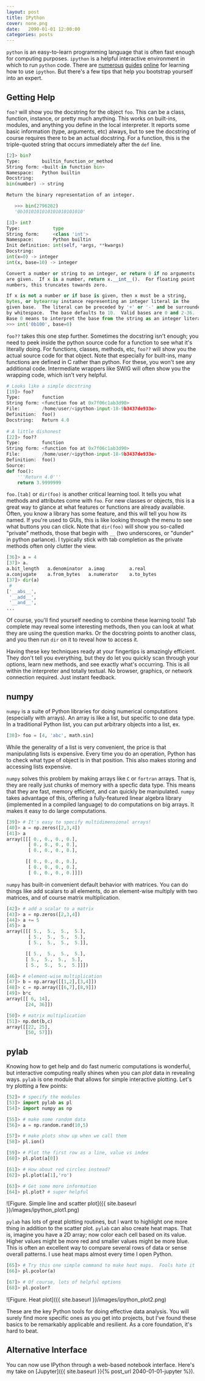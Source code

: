 ```yaml
---
layout: post
title: IPython
cover: none.png
date:   2090-01-01 12:00:00
categories: posts
---
```


`python` is an easy-to-learn programming language that is often fast enough for computing purposes.  `ipython` is a helpful interactive environment in which to run `python` code.  There are [numerous](http://showmedo.com/videotutorials/series?name=CnluURUTV) [guides](https://ipython.org/ipython-doc/3/interactive/tutorial.html) [online](https://damontallen.github.io/IPython-quick-ref-sheets/) for learning how to use `ipython`.  But there's a few tips that help you bootstrap yourself into an expert.

Getting Help
---

`foo?` will show you the docstring for the object `foo`.  This can be a class, function, instance, or pretty much anything.  This works on built-ins, modules, and anything you define in the local interpreter.  It reports some basic information (type, arguments, etc) always, but to see the docstring of course requires there to be an actual docstring.  For a function, this is the triple-quoted string that occurs immediately after the `def` line.

```python
[2]> bin?
Type:        builtin_function_or_method
String form: <built-in function bin>
Namespace:   Python builtin
Docstring:
bin(number) -> string

Return the binary representation of an integer.

   >>> bin(2796202)
   '0b1010101010101010101010'

[3]> int?
Type:            type
String form:     <class 'int'>
Namespace:       Python builtin
Init definition: int(self, *args, **kwargs)
Docstring:
int(x=0) -> integer
int(x, base=10) -> integer

Convert a number or string to an integer, or return 0 if no arguments
are given.  If x is a number, return x.__int__().  For floating point
numbers, this truncates towards zero.

If x is not a number or if base is given, then x must be a string,
bytes, or bytearray instance representing an integer literal in the
given base.  The literal can be preceded by '+' or '-' and be surrounded
by whitespace.  The base defaults to 10.  Valid bases are 0 and 2-36.
Base 0 means to interpret the base from the string as an integer literal.
>>> int('0b100', base=0)
```

`foo??` takes this one step further.  Sometimes the docstring isn't enough; you need to peek inside the python source code for a function to see what it's literally doing.  For functions, classes, methods, etc, `foo??` will show you the actual source code for that object.  Note that especially for built-ins, many functions are defined in C rather than python.  For these, you won't see any additional code.  Intermediate wrappers like SWIG will often show you the wrapping code, which isn't very helpful.

```python
# Looks like a simple docstring
[19]> foo?
Type:        function
String form: <function foo at 0x7f06c1ab3d90>
File:        /home/user/<ipython-input-18-9b3437de933e>
Definition:  foo()
Docstring:   Return 4.0
      
# A little dishonest
[22]> foo??
Type:        function
String form: <function foo at 0x7f06c1ab3d90>
File:        /home/user/<ipython-input-18-9b3437de933e>
Definition:  foo()
Source:
def foo():
    '''Return 4.0'''
    return 3.9999999
```

`foo.[tab]` or `dir(foo)` is another critical learning tool.  It tells you what methods and attributes come with `foo`.  For new classes or objects, this is a great way to glance at what features or functions are already available.  Often, you know a library has some feature, and this will tell you how its named.  If you're used to GUIs, this is like looking through the menu to see what buttons you can click.  Note that `dir(foo)` will show you so-called "private" methods, those that begin with `__` (two underscores, or "dunder" in python parlance).  I typically stick with tab completion as the private methods often only clutter the view.

```python
[36]> a = 4
[37]> a.
a.bit_length   a.denominator  a.imag         a.real         
a.conjugate    a.from_bytes   a.numerator    a.to_bytes     
[37]> dir(a)
 #    
['__abs__',
 '__add__',
 '__and__',
...
```

Of course, you'll find yourself needing to combine these learning tools!  Tab complete may reveal some interesting methods, then you can look at what they are using the question marks.  Or the docstring points to another class, and you then run `dir` on it to reveal how to access it.

Having these key techniques ready at your fingertips is amazingly efficient.  They don't tell you everything, but they do let you quickly scan through your options, learn new methods, and see exactly what's occurring.  This is all within the interpreter and totally textual.  No browser, graphics, or network connection required.  Just instant feedback.

numpy
---

`numpy` is a suite of Python libraries for doing numerical computations (especially with arrays).  An array is like a list, but specific to one data type.  In a traditional Python list, you can put arbitrary objects into a list, ex.

```python
[38]> foo = [4, 'abc', math.sin]
```

While the generality of a list is very convenient, the price is that manipulating lists is expensive.  Every time you do an operation, Python has to check what type of object is in that position.  This also makes storing and accessing lists expensive.

`numpy` solves this problem by making arrays like `C` or `fortran` arrays.  That is, they are really just chunks of memory with a specfic data type.  This means that they are fast, memory efficient, and can quickly be manipulated.  `numpy` takes advantage of this, offering a fully-featured linear algebra library (implemented in a compiled language) to do computations on big arrays.  It makes it easy to do large computations.

```python
[39]> # It's easy to specify multidimensional arrays!
[40]> a = np.zeros([2,3,4])
[41]> a
array([[[ 0., 0., 0., 0.],
        [ 0., 0., 0., 0.],
        [ 0., 0., 0., 0.],

       [[ 0., 0., 0., 0.],
        [ 0., 0., 0., 0.],
        [ 0., 0., 0., 0.]]])
```

`numpy` has built-in convenient default behavior with matrices.  You can do things like add scalars to all elements, do an element-wise multiply with two matrices, and of course matrix multiplication.

```python
[42]> # add a scalar to a matrix
[43]> a = np.zeros([2,3,4])
[44]> a += 5
[45]> a
array([[[ 5.,  5.,  5.,  5.],
        [ 5.,  5.,  5.,  5.],
        [ 5.,  5.,  5.,  5.]],

       [[ 5.,  5.,  5.,  5.],
       [ 5.,  5.,  5.,  5.],
       [ 5.,  5.,  5.,  5.]]])

[46]> # element-wise multiplication
[47]> b = np.array([[1,2],[3,4]])
[48]> c = np.array([[6,7],[8,9]])
[49]> b*c
array([[ 6, 14],
       [24, 36]])

[50]> # matrix multiplication
[51]> np.dot(b,c)
array([[22, 25],
       [50, 57]])
```

pylab
---

Knowing how to get help and do fast numeric computations is wonderful, but interactive computing really shines when you can *plot* data in revealing ways.  `pylab` is one module that allows for simple interactive plotting.  Let's try plotting a few points:

```python
[52]> # specify the modules
[53]> import pylab as pl
[54]> import numpy as np

[55]> # make some random data
[56]> a = np.random.rand(10,5)

[57]> # make plots show up when we call them
[58]> pl.ion()

[59]> # Plot the first row as a line, value vs index
[60]> pl.plot(a[0])

[61]> # How about red circles instead?
[62]> pl.plot(a[1],'ro')

[63]> # Get some more information
[64]> pl.plot? # super helpful
```

![Figure. Simple line and scatter plot]({{ site.baseurl }}/images/ipython_plot1.png)

`pylab` has lots of great plotting routines, but I want to highlight one more thing in addition to the scatter plot.  `pylab` can also create heat maps.  That is, imagine you have a 2D array; now color each cell based on its value.  Higher values might be more red and smaller values might be more blue.  This is often an excellent way to compare several rows of data or sense overall patterns.  I use heat maps almost every time I open Python.

```python
[65]> # Try this one simple command to make heat maps.  Fools hate it
[66]> pl.pcolor(a)

[67]> # Of course, lots of helpful options
[68]> pl.pcolor?
```

![Figure. Heat plot]({{ site.baseurl }}/images/ipython_plot2.png)

These are the key Python tools for doing effective data analysis.  You will surely find more specific ones as you get into projects, but I've found these basics to be remarkably applicable and resilient.  As a core foundation, it's hard to beat.

Alternative Interface
---

You can now use IPython through a web-based notebook interface.  Here's my take on [Jupyter]({{ site.baseurl }}{% post_url 2040-01-01-jupyter %}).
